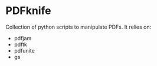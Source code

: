 # PDFknife

Collection of python scripts to manipulate PDFs. It relies on:
* pdfjam
* pdftk
* pdfunite
* gs
